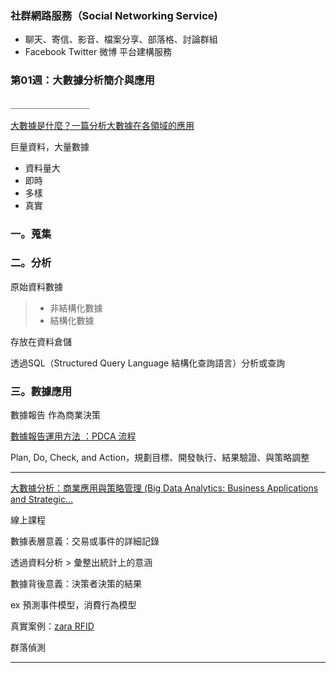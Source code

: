 ### 社群網路服務（Social Networking Service)

* 聊天、寄信、影音、檔案分享、部落格、討論群組
* Facebook Twitter 微博 平台建構服務


### 第01週：大數據分析簡介與應用

＿＿＿＿＿＿＿＿＿

[大數據是什麼？一篇分析大數據在各領域的應用](https://www.vpon.com/zh-hant/what-is-big-data/)

巨量資料，大量數據

* 資料量大
* 即時
* 多樣
* 真實

### 一。蒐集

### 二。分析

原始資料數據
>* 非結構化數據
>* 結構化數據

存放在資料倉儲

透過SQL（Structured Query Language 結構化查詢語言）分析或查詢

### 三。數據應用
數據報告 作為商業決策

[數據報告運用方法 ：PDCA 流程](https://www.isoleader.com.tw/home/iso_news_detail/1320)

Plan, Do, Check, and Action，規劃目標、開發執行、結果驗證、與策略調整

---

[大數據分析：商業應用與策略管理 (Big Data Analytics: Business Applications and Strategic...](https://www.coursera.org/learn/bigdataanalysis/home/welcome) 

線上課程

數據表層意義：交易或事件的詳細記錄

透過資料分析 > 彙整出統計上的意涵

數據背後意義：決策者決策的結果 

ex 預測事件模型，消費行為模型

真實案例：[zara RFID](https://www.cmoney.tw/notes/note-detail.aspx?nid=40075)

群落偵測


---
